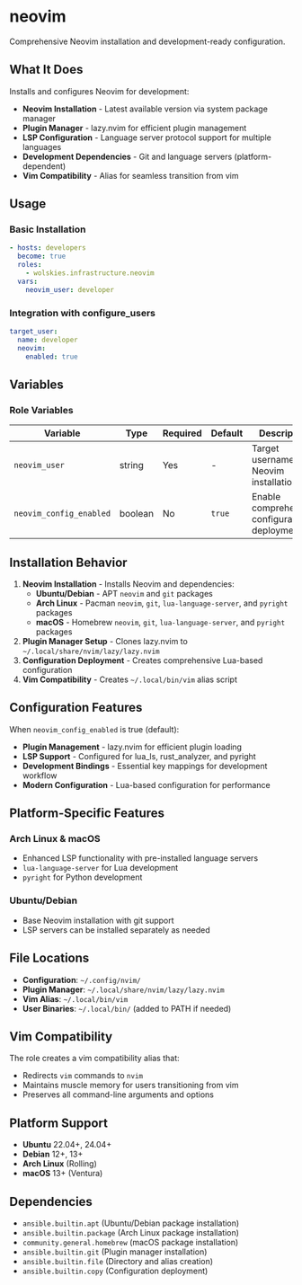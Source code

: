 # neovim

Comprehensive Neovim installation and development-ready configuration.

## What It Does

Installs and configures Neovim for development:
- **Neovim Installation** - Latest available version via system package manager
- **Plugin Manager** - lazy.nvim for efficient plugin management
- **LSP Configuration** - Language server protocol support for multiple languages
- **Development Dependencies** - Git and language servers (platform-dependent)
- **Vim Compatibility** - Alias for seamless transition from vim

## Usage

### Basic Installation
```yaml
- hosts: developers
  become: true
  roles:
    - wolskies.infrastructure.neovim
  vars:
    neovim_user: developer
```

### Integration with configure_users
```yaml
target_user:
  name: developer
  neovim:
    enabled: true
```

## Variables

### Role Variables
| Variable | Type | Required | Default | Description |
| -------- | ---- | -------- | ------- | ----------- |
| `neovim_user` | string | Yes | - | Target username for Neovim installation |
| `neovim_config_enabled` | boolean | No | `true` | Enable comprehensive configuration deployment |

## Installation Behavior

1. **Neovim Installation** - Installs Neovim and dependencies:
   - **Ubuntu/Debian** - APT `neovim` and `git` packages
   - **Arch Linux** - Pacman `neovim`, `git`, `lua-language-server`, and `pyright` packages
   - **macOS** - Homebrew `neovim`, `git`, `lua-language-server`, and `pyright` packages
2. **Plugin Manager Setup** - Clones lazy.nvim to `~/.local/share/nvim/lazy/lazy.nvim`
3. **Configuration Deployment** - Creates comprehensive Lua-based configuration
4. **Vim Compatibility** - Creates `~/.local/bin/vim` alias script

## Configuration Features

When `neovim_config_enabled` is true (default):
- **Plugin Management** - lazy.nvim for efficient plugin loading
- **LSP Support** - Configured for lua_ls, rust_analyzer, and pyright
- **Development Bindings** - Essential key mappings for development workflow
- **Modern Configuration** - Lua-based configuration for performance

## Platform-Specific Features

### Arch Linux & macOS
- Enhanced LSP functionality with pre-installed language servers
- `lua-language-server` for Lua development
- `pyright` for Python development

### Ubuntu/Debian
- Base Neovim installation with git support
- LSP servers can be installed separately as needed

## File Locations

- **Configuration**: `~/.config/nvim/`
- **Plugin Manager**: `~/.local/share/nvim/lazy/lazy.nvim`
- **Vim Alias**: `~/.local/bin/vim`
- **User Binaries**: `~/.local/bin/` (added to PATH if needed)

## Vim Compatibility

The role creates a vim compatibility alias that:
- Redirects `vim` commands to `nvim`
- Maintains muscle memory for users transitioning from vim
- Preserves all command-line arguments and options

## Platform Support

- **Ubuntu** 22.04+, 24.04+
- **Debian** 12+, 13+
- **Arch Linux** (Rolling)
- **macOS** 13+ (Ventura)

## Dependencies

- `ansible.builtin.apt` (Ubuntu/Debian package installation)
- `ansible.builtin.package` (Arch Linux package installation)
- `community.general.homebrew` (macOS package installation)
- `ansible.builtin.git` (Plugin manager installation)
- `ansible.builtin.file` (Directory and alias creation)
- `ansible.builtin.copy` (Configuration deployment)
